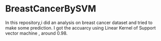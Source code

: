 # BreastCancerBySVM
In this repository,i did an analysis on breast cancer dataset and tried to make some prediction. I got the accuarcy using Linear Kernel of Support vector machine , around 0.98.
